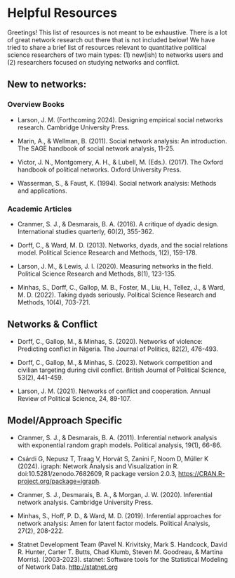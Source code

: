 # Helpful Resources

Greetings! This list of resources is not meant to be exhaustive. There is a lot of great network research out there that is not included below! We have tried to share a brief list of resources relevant to quantitative political science researchers of two main types: (1) new(ish) to networks users and (2) researchers focused on studying networks and conflict.

## New to networks:

### Overview Books

- Larson, J. M. (Forthcoming 2024). Designing empirical social networks research. Cambridge University Press.

- Marin, A., & Wellman, B. (2011). Social network analysis: An introduction. The SAGE handbook of social network analysis, 11-25.

- Victor, J. N., Montgomery, A. H., & Lubell, M. (Eds.). (2017). The Oxford handbook of political networks. Oxford University Press.

- Wasserman, S., & Faust, K. (1994). Social network analysis: Methods and applications.

### Academic Articles

- Cranmer, S. J., & Desmarais, B. A. (2016). A critique of dyadic design. International studies quarterly, 60(2), 355-362.

- Dorff, C., & Ward, M. D. (2013). Networks, dyads, and the social relations model. Political Science Research and Methods, 1(2), 159-178.

- Larson, J. M., & Lewis, J. I. (2020). Measuring networks in the field. Political Science Research and Methods, 8(1), 123-135.

- Minhas, S., Dorff, C., Gallop, M. B., Foster, M., Liu, H., Tellez, J., & Ward, M. D. (2022). Taking dyads seriously. Political Science Research and Methods, 10(4), 703-721.

## Networks & Conflict

- Dorff, C., Gallop, M., & Minhas, S. (2020). Networks of violence: Predicting conflict in Nigeria. The Journal of Politics, 82(2), 476-493.

- Dorff, C., Gallop, M., & Minhas, S. (2023). Network competition and civilian targeting during civil conflict. British Journal of Political Science, 53(2), 441-459.

- Larson, J. M. (2021). Networks of conflict and cooperation. Annual Review of Political Science, 24, 89-107.

## Model/Approach Specific

- Cranmer, S. J., & Desmarais, B. A. (2011). Inferential network analysis with exponential random graph models. Political analysis, 19(1), 66-86.

- Csárdi G, Nepusz T, Traag V, Horvát S, Zanini F, Noom D, Müller K (2024). igraph: Network Analysis and Visualization in R. doi:10.5281/zenodo.7682609, R package version 2.0.3, https://CRAN.R-project.org/package=igraph.

- Cranmer, S. J., Desmarais, B. A., & Morgan, J. W. (2020). Inferential network analysis. Cambridge University Press.

- Minhas, S., Hoff, P. D., & Ward, M. D. (2019). Inferential approaches for network analysis: Amen for latent factor models. Political Analysis, 27(2), 208-222.

- Statnet Development Team (Pavel N. Krivitsky, Mark S. Handcock, David R. Hunter, Carter T. Butts, Chad Klumb, Steven M. Goodreau, & Martina Morris). (2003-2023). statnet: Software tools for the Statistical Modeling of Network Data. http://statnet.org
